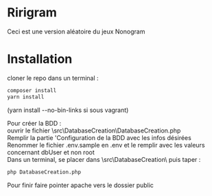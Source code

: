 # Ririgram

Ceci est une version aléatoire du jeux Nonogram


# Installation 

cloner le repo
dans un terminal :
```bash
composer install
yarn install
```
(yarn install --no-bin-links si sous vagrant)

Pour créer la BDD :<br/>
ouvrir le fichier \src\DatabaseCreation\DatabaseCreation.php<br/>
Remplir la partie 'Configuration de la BDD avec les infos désirées<br/>
Renommer le fichier .env.sample en .env et le remplir avec les valeurs concernant dbUser et non root<br/>
Dans un terminal, se placer dans \src\DatabaseCreation\ puis taper :
```bash
php DatabaseCreation.php
```

Pour finir
faire pointer apache vers le dossier public

